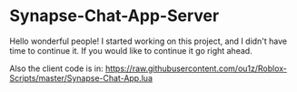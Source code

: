 # Synapse-Chat-App-Server

Hello wonderful people! I started working on this project, and I didn't have time to continue it.
If you would like to continue it go right ahead.

Also the client code is in:
https://raw.githubusercontent.com/ou1z/Roblox-Scripts/master/Synapse-Chat-App.lua
